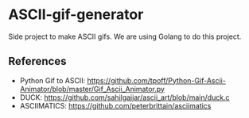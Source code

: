 # ASCII-gif-generator
Side project to make ASCII gifs. We are using Golang to do this project.


## References

- Python Gif to ASCII: https://github.com/tpoff/Python-Gif-Ascii-Animator/blob/master/Gif_Ascii_Animator.py
- DUCK: https://github.com/sahilgajjar/ascii_art/blob/main/duck.c 
- ASCIIMATICS: https://github.com/peterbrittain/asciimatics

